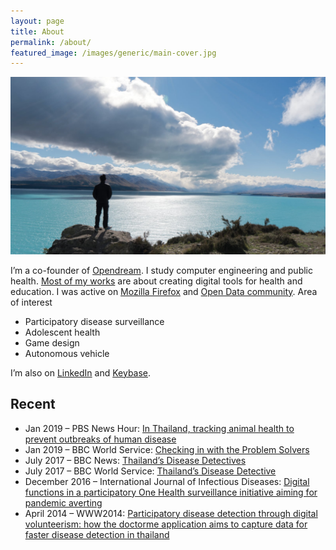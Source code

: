```yaml
---
layout: page
title: About
permalink: /about/
featured_image: /images/generic/main-cover.jpg
---
```


![](/images/generic/about-image.jpg)

I’m a co-founder of [Opendream][1]. I study computer engineering and public health. [Most of my works][2] are about creating digital tools for health and education. I was active on [Mozilla Firefox][3] and [Open Data community][4].
Area of interest

- Participatory disease surveillance
- Adolescent health
- Game design
- Autonomous vehicle

I’m also on [LinkedIn][5] and [Keybase][7].

## Recent

- Jan 2019 – PBS News Hour: [In Thailand, tracking animal health to prevent outbreaks of human disease][8]
- Jan 2019 – BBC World Service: [Checking in with the Problem Solvers][9]
- July 2017 – BBC News: [Thailand’s Disease Detectives][10]
- July 2017 – BBC World Service: [Thailand’s Disease Detective][11]
- December 2016 – International Journal of Infectious Diseases: [Digital functions in a participatory One Health surveillance initiative aiming for pandemic averting][12]
- April 2014 – WWW2014: [Participatory disease detection through digital volunteerism: how the doctorme application aims to capture data for faster disease detection in thailand][13] 

[1]: https://www.opendream.co.th
[2]: https://www.opendream.co.th/en/projects_en
[3]: https://www.mozilla.org/th/
[4]: https://www.facebook.com/opendatathailand/
[5]: https://www.linkedin.com/in/patipat/
[6]: https://twitter.com/kengggg
[7]: https://keybase.io/keng
[8]: https://www.pbs.org/newshour/show/in-thailand-tracking-animal-health-to-prevent-outbreaks-of-human-disease
[9]: https://www.bbc.co.uk/programmes/w3cswvs7
[10]: https://www.youtube.com/watch?v=cjAoMXW77Ls
[11]: https://www.bbc.co.uk/programmes/p057pp7w
[12]: https://www.researchgate.net/publication/312243761_Digital_functions_in_a_participatory_One_Health_surveillance_initiative_aiming_for_pandemic_averting
[13]: https://www.researchgate.net/publication/261959492_Participatory_disease_detection_through_digital_volunteerism_how_the_doctorme_application_aims_to_capture_data_for_faster_disease_detection_in_thailand